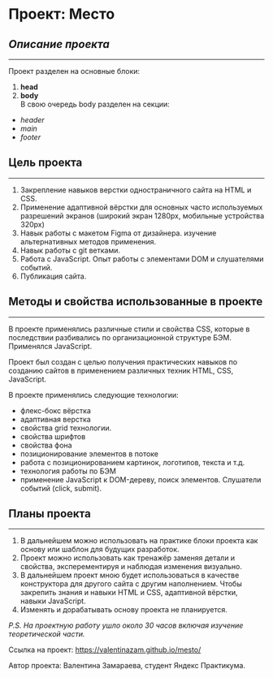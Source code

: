 # Проект: Место
 
## *Описание проекта*
_____
Проект разделен на основные блоки:  
1. **head**
2. **body**  
В свою очередь body разделен на секции:
* *header*
* *main* 
* *footer* 

## Цель проекта
_____
1. Закрепление навыков верстки одностраничного сайта на HTML и CSS.
2. Применение адаптивной вёрстки для основных часто используемых разрешений экранов (широкий экран 1280px, мобильные устройства 320px)
3. Навык работы с макетом Figma от дизайнера. изучение альтернативных методов применения.
4. Навык работы с git ветками.
5. Работа с JavaScript. Опыт работы с элементами DOM и слушателями событий.
6. Публикация сайта.

## Методы и свойства использованные в проекте
_____

В проекте применялись различные стили и свойства CSS, которые в последствии разбивались по организационной структуре БЭМ. Применялся JavaScript.

Проект был создан с целью получения практических навыков по созданию сайтов в применением различных техник HTML, CSS, JavaScript.

В проекте применялись следующие технологии:  
* флекс-бокс вёрстка
* адаптивная верстка 
* свойства grid технологии.
* свойства шрифтов
* свойства фона
* позиционирование элементов в потоке
* работа с позиционированием картинок, логотипов, текста и т.д.
* технология работы по БЭМ
* применение JavaScript к DOM-дереву, поиск элементов. Слушатели событий (click, submit).


## Планы проекта
_____

1. В дальнейшем можно использовать на практике блоки проекта как основу или шаблон для будущих разработок.
2. Проект можно использовать как тренажёр заменяя детали и свойства, эксперементируя и наблюдая изменения визуально. 
3. В дальнейшем проект мною будет использоваться в качестве конструктора для другого сайта с другим наполнением. Чтобы закрепить знания и навыки HTML и CSS, адаптивной вёрстки, навыки JavaScript.
4. Изменять и дорабатывать основу проекта не планируется.



*P.S. На проектную работу ушло около 30 часов включая изучение теоретической части.*

Ссылка на проект: https://valentinazam.github.io/mesto/

Автор проекта: Валентина Замараева, студент Яндекс Практикума.